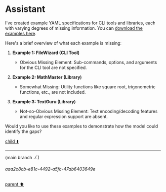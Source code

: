 # Assistant

I've created example YAML specifications for CLI tools and libraries, each with varying degrees of missing information. You can [download the examples here](sandbox:/mnt/data/example_specs.yaml).

Here's a brief overview of what each example is missing:

1. **Example 1: FileWizard (CLI Tool)**  
   - Obvious Missing Element: Sub-commands, options, and arguments for the CLI tool are not specified.

2. **Example 2: MathMaster (Library)**  
   - Somewhat Missing: Utility functions like square root, trigonometric functions, etc., are not included.

3. **Example 3: TextGuru (Library)**  
   - Not-so-Obvious Missing Element: Text encoding/decoding features and regular expression support are absent.

Would you like to use these examples to demonstrate how the model could identify the gaps?

[child ⬇️](#aaa2c8cb-e81c-4492-a5fc-47ab6403649e)

---

(main branch ⎇)
###### aaa2c8cb-e81c-4492-a5fc-47ab6403649e
[parent ⬆️](#cc61a182-27d2-4f6a-a71d-d72464d98534)
